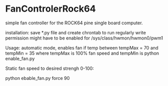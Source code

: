 # FanControlerRock64

simple fan controller for the ROCK64 pine single board computer. 

installation: 
save *.py file and create chrontab to run regularly 
write permission might have to be enabled for /sys/class/hwmon/hwmon0/pwm1 

Usage: 
automatic mode, enables fan if temp between tempMax = 70 and  tempMin = 35 where tempMax is 100% fan speed and tempMin is 
python enable_fan.py 

Static fan speed to desired strengh 0-100:

python ebable_fan.py force 90  
